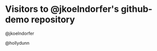 Visitors to @jkoelndorfer's github-demo repository
==================================================

@jkoelndorfer

@hollydunn
